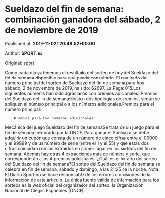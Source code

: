 
# Sueldazo del fin de semana: combinación ganadora del sábado, 2 de noviembre de 2019

Published at: **2019-11-02T20:48:52+00:00**

Author: **SPORT.es**

Original: [sport](https://www.sport.es/es/noticias/sorteo-loterias/sueldazo-del-fin-de-semana-combinacion-ganadora-del-saacutebado-2-de-noviembre-de-2019-7712048)

Como cada día ya tenemos el resultado del sorteo de hoy del Sueldazo del fin de semana disponible para que pueda consultarlo.
El resultado del número principal del sorteo de Sueldazo del fin de semana para hoy sábado, 2 de noviembre de 2019, ha sido: 62697. La Paga: 015.Los siguientes números han sido agraciados con premios adicionales:
Premios del Sueldazo del fin de semana:Existen dos tipologías de premios, según se apliquen al número principal o a los números adicionales.Premios para el número principal:

        Premios para los números adicionales:
      
Mecánica del juego Sueldazo del fin de semanaSe trata de un juego para el fin de semana celebrado por la ONCE. Para ganar el Sueldazo se debe adquirir un cupón que consta de un número de cinco cifras entre el 00000 y el 99999 y de un número de serie (entre el 1 y el 55) y que estas dos cifras coincidan con las extraídos en primer lugar en los sorteos del fin de semana. Además hay otras 4 extracciones más de número y serie, que corresponderán a los 4 premios adicionales.
¿Cuál es el horario del sorteo del Sueldazo del fin de semana?El sorteo del Sueldazo del fin de semana se celebra en fin de semana, sábado y domingo, a las 21:25 de la noche.
Nota: El Diario Sport no se hace responsable de los errores u omisiones de la información de este artículo. La única fuente válida de información para los sorteos es la web oficial del organizador del sorteo, la Organización Nacional de Ciegos Españoles (ONCE).
